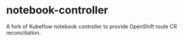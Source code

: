 # notebook-controller
A fork of Kubeflow notebook controller to provide OpenShift route CR reconciliation.
